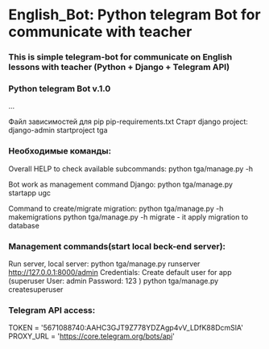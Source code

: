 # English_Bot: Python telegram Bot for communicate with teacher

### This is simple telegram-bot for communicate on English lessons with teacher (Python + Django + Telegram API)
### Python telegram Bot v.1.0
...

Файл зависимостей для pip pip-requirements.txt
Старт django project: django-admin startproject tga

### Необходимые команды:
Overall HELP to check available subcommands:
python tga/manage.py -h  

Bot work as management command Django:
python tga/manage.py startapp ugc

Command to create/migrate migration:
python tga/manage.py -h makemigrations
python tga/manage.py -h migrate - it apply migration to database

### Management commands(start local beck-end server):
Run server, local server:
python tga/manage.py runserver
http://127.0.0.1:8000/admin
Credentials:
Create default user for app (superuser User: admin Password: 123 )
python tga/manage.py createsuperuser

### Telegram API access:
TOKEN = '5671088740:AAHC3GJT9Z778YDZAgp4vV_LDfK88DcmSlA'
PROXY_URL = 'https://core.telegram.org/bots/api'
